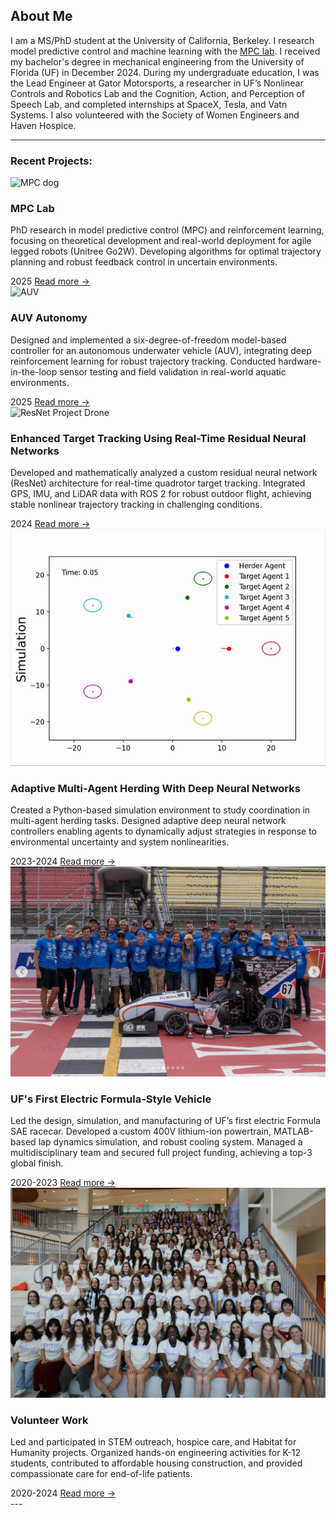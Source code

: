## About Me

I am a MS/PhD student at the University of California, Berkeley. I research model predictive control and machine learning with the [MPC lab](https://sites.google.com/berkeley.edu/mpc-lab). I received my bachelor's degree in mechanical engineering from the University of Florida (UF) in December 2024. During my undergraduate education, I was the Lead Engineer at Gator Motorsports, a researcher in UF’s Nonlinear Controls and Robotics Lab and the Cognition, Action, and Perception of Speech Lab, and completed internships at SpaceX, Tesla, and Vatn Systems. I also volunteered with the Society of Women Engineers and Haven Hospice.

---

### Recent Projects:
<div class="projects-scroll">
  <div class="project-card">
  <img src="/images/dog.gif" alt="MPC dog" />
  <h3>MPC Lab</h3>
  <p>PhD research in model predictive control (MPC) and reinforcement learning, focusing on theoretical development and real-world deployment for agile legged robots (Unitree Go2W). Developing algorithms for optimal trajectory planning and robust feedback control in uncertain environments.</p>
    <div class="project-meta">
      <span class="project-date">2025</span>
  <a class="read-more" href="/mpc/">Read more →</a>
    </div>
  </div>
  <div class="project-card">
  <img src="/images/vatn.gif" alt="AUV" />
  <h3>AUV Autonomy</h3>
  <p>Designed and implemented a six-degree-of-freedom model-based controller for an autonomous underwater vehicle (AUV), integrating deep reinforcement learning for robust trajectory tracking. Conducted hardware-in-the-loop sensor testing and field validation in real-world aquatic environments.</p>
    <div class="project-meta">
      <span class="project-date">2025</span>
  <a class="read-more" href="/vatn/">Read more →</a>
    </div>
  </div>
  <div class="project-card">
  <img src="/images/drone.gif" alt="ResNet Project Drone" />
  <h3>Enhanced Target Tracking Using Real-Time Residual Neural Networks</h3>
  <p>Developed and mathematically analyzed a custom residual neural network (ResNet) architecture for real-time quadrotor target tracking. Integrated GPS, IMU, and LiDAR data with ROS 2 for robust outdoor flight, achieving stable nonlinear trajectory tracking in challenging conditions.</p>
    <div class="project-meta">
      <span class="project-date">2024</span>
  <a class="read-more" href="/ResNet/">Read more →</a>
    </div>
  </div>
  <div class="project-card">
  <img src="/images/herding.gif" alt="DNN Herding Simulation" />
  <h3>Adaptive Multi-Agent Herding With Deep Neural Networks</h3>
  <p>Created a Python-based simulation environment to study coordination in multi-agent herding tasks. Designed adaptive deep neural network controllers enabling agents to dynamically adjust strategies in response to environmental uncertainty and system nonlinearities.</p>
    <div class="project-meta">
      <span class="project-date">2023-2024</span>
  <a class="read-more" href="/DNN/">Read more →</a>
    </div>
  </div>
  <div class="project-card">
  <img src="/images/gms.png" alt="Gator Motorsports EV" />
  <h3>UF's First Electric Formula-Style Vehicle</h3>
  <p>Led the design, simulation, and manufacturing of UF’s first electric Formula SAE racecar. Developed a custom 400V lithium-ion powertrain, MATLAB-based lap dynamics simulation, and robust cooling system. Managed a multidisciplinary team and secured full project funding, achieving a top-3 global finish.</p>
    <div class="project-meta">
      <span class="project-date">2020-2023</span>
  <a class="read-more" href="/GMS/">Read more →</a>
    </div>
  </div>
  <div class="project-card">
  <img src="/images/swe.jpg" alt="Volunteer Work" />
  <h3>Volunteer Work</h3>
  <p>Led and participated in STEM outreach, hospice care, and Habitat for Humanity projects. Organized hands-on engineering activities for K-12 students, contributed to affordable housing construction, and provided compassionate care for end-of-life patients.</p>
    <div class="project-meta">
      <span class="project-date">2020-2024</span>
  <a class="read-more" href="/volunteer/">Read more →</a>
    </div>
  </div>
</div>
---
